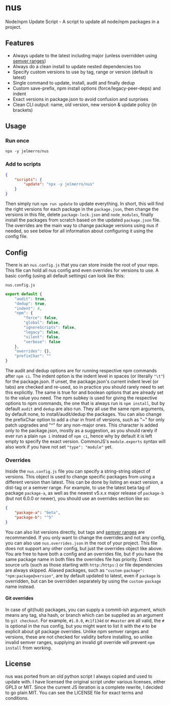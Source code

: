 nus
===

Node/npm Update Script - A script to update all node/npm packages in a project.

## Features

- Always update to the latest including major (unless overridden using [semver ranges](https://github.com/npm/node-semver))
- Always do a clean install to update nested dependencies too
- Specify custom versions to use by tag, range or version (default is latest)
- Single command to update, install, audit and finally dedup
- Custom save-prefix, npm install options (force/legacy-peer-deps) and indent
- Exact versions in package.json to avoid confusion and surprises
- Clean CLI output: name, old version, new version & update policy (in brackets)

## Usage

### Run once

`npx -y jelmerro/nus`

### Add to scripts

```json
{
    "scripts": {
        "update": "npx -y jelmerro/nus"
    }
}
```

Then simply run `npm run update` to update everything.
In short, this will find the right versions for each package in the `package.json`,
then change the versions in this file, delete `package-lock.json` and `node_modules`,
finally install the packages from scratch based on the updated `package.json` file.
The overrides are the main way to change package versions using nus if needed,
so see below for all information about configuring it using the config file.

## Config

There is an `nus.config.js` that you can store inside the root of your repo.
This file can hold all nus config and even overrides for versions to use.
A basic config (using all default settings) can look like this:

`nus.config.js`

```js
export default {
    "audit": true,
    "dedup": true,
    "indent": 4,
    "npm": {
        "force": false,
        "global": false,
        "ignoreScripts": false,
        "legacy": false,
        "silent": false,
        "verbose": false
    },
    "overrides": {},
    "prefixChar": ""
}
```

The audit and dedup options are for running respective npm commands after `npm ci`.
The indent option is the indent level in spaces (or literally `"\t"`) for the package.json.
If unset, the package.json's current indent level (or tabs) are checked and re-used,
so in practice you should rarely need to set this explicitly.
The same is true for and boolean options that are already set to the value you need.
The npm subkey is used for giving the respective options to npm commands,
the one that is always run is `npm install`, but by default `audit` and `dedup` are also run.
They all use the same npm arguments, by default none, to install/audit/dedup the packages.
You can also change the prefixChar option to add a char in front of versions,
such as "~" for only patch upgrades and "^" for any non-major ones.
This character is added only to the package.json, mostly as a suggestion,
as you should rarely if ever run a plain `npm i` instead of `npm ci`,
hence why by default it is left empty to specify the exact version.
CommonJS's `module.exports` syntax will also work if you have not set `"type": "module"` yet.

### Overrides

Inside the `nus.config.js` file you can specify a string-string object of versions.
This object is used to change specific packages from using a different version than latest.
This can be done by listing an exact version, a dist-tag or a semver range.
For example, to use the latest beta tag of package `package-a`,
as well as the newest v5.x.x major release of `package-b` (but not 6.0.0 or newer),
you should use an overrides section like so:

```json
{
    "package-a": "beta",
    "package-b": "^5"
}
```

You can also list versions directly, but tags and [semver ranges](https://github.com/npm/node-semver#ranges) are recommended.
If you only want to change the overrides and not any config,
you can also use `nus.overrides.json` in the root of your project.
This file does not support any other config, but just the overrides object like above.
You are free to have both a config and an overrides file,
but if you have the same package name in both files the overrides file has priority.
Direct source urls (such as those starting with `http:`/`https:`) or file dependencies are always skipped.
Aliased packages, such as `"custom-package": "npm:package@version"`, are by default updated to latest,
even if `package` is overridden, but can be overridden separately by using the `custom-package` name instead.

#### Git overrides

In case of git(hub) packages, you can supply a commit-ish argument,
which means any tag, sha hash, or branch which can be supplied as an argument to `git checkout`.
For example, `#1.0.0`, `#c1f134d` or `#master` are all valid, the `#` is optional in the nus config,
but you might want to list it with the `#` to be explicit about git package overrides.
Unlike npm semver ranges and versions, these are not checked for validity before installing,
so unlike invalid semver ranges, supplying an invalid git override will prevent `npm install` from working.

## License

nus was ported from an old python script I always copied and used to update with.
I have licensed the original script under various licenses, either GPL3 or MIT.
Since the current JS iteration is a complete rewrite, I decided to go plain MIT.
You can see the LICENSE file for exact terms and conditions.
